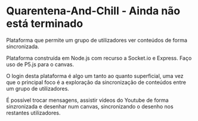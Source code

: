 # Quarentena-And-Chill - Ainda não está terminado
Plataforma que permite um grupo de utilizadores ver conteúdos de forma sincronizada. 

Plataforma construída em Node.js com recurso a Socket.io e Express. Faço uso de P5.js para o canvas.

O login desta plataforma é algo um tanto ao quanto superficial, uma vez que o principal foco é a exploração da sincronização de conteúdos entre um grupo de utilizadores.

É possível trocar mensagens, assistir vídeos do Youtube de forma sinzronizada e desenhar num canvas, sincronizando o desenho nos restantes utilizadores.
